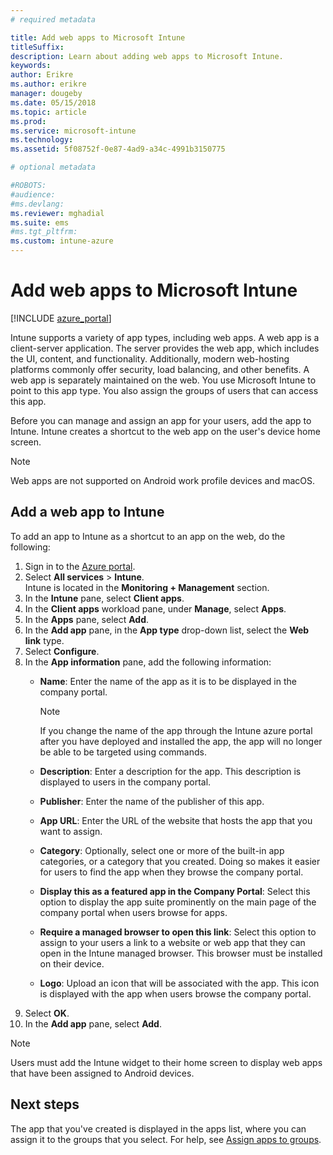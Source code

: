 ```yaml
---
# required metadata

title: Add web apps to Microsoft Intune
titleSuffix: 
description: Learn about adding web apps to Microsoft Intune.
keywords:
author: Erikre
ms.author: erikre
manager: dougeby
ms.date: 05/15/2018
ms.topic: article
ms.prod:
ms.service: microsoft-intune
ms.technology:
ms.assetid: 5f08752f-0e87-4ad9-a34c-4991b3150775

# optional metadata

#ROBOTS:
#audience:
#ms.devlang:
ms.reviewer: mghadial
ms.suite: ems
#ms.tgt_pltfrm:
ms.custom: intune-azure
---
```


# Add web apps to Microsoft Intune

[!INCLUDE [azure_portal](./includes/azure_portal.md)]

Intune supports a variety of app types, including web apps. A web app is a client-server application. The server provides the web app, which includes the UI, content, and functionality. Additionally, modern web-hosting platforms commonly offer security, load balancing, and other benefits. A web app is separately maintained on the web. You use Microsoft Intune to point to this app type. You also assign the groups of users that can access this app. 

Before you can manage and assign an app for your users, add the app to Intune. Intune creates a shortcut to the web app on the user's device home screen.

> [!Note]
> Web apps are not supported on Android work profile devices and macOS.

## Add a web app to Intune
To add an app to Intune as a shortcut to an app on the web, do the following:

1. Sign in to the [Azure portal](https://portal.azure.com).
2. Select **All services** > **Intune**.  
    Intune is located in the **Monitoring + Management** section.
3. In the **Intune** pane, select **Client apps**.
4. In the **Client apps** workload pane, under **Manage**, select **Apps**.
5. In the **Apps** pane, select **Add**.
6. In the **Add app** pane, in the **App type** drop-down list, select the **Web link** type.
7. Select **Configure**.
8. In the **App information** pane, add the following information:
	- **Name**:  Enter the name of the app as it is to be displayed in the company portal. 
	
        > [!NOTE]
        > If you change the name of the app through the Intune azure portal after you have deployed and installed the app, the app will no longer be able to be targeted using commands.
	
	- **Description**: Enter a description for the app. This description is displayed to users in the company portal.
	- **Publisher**: Enter the name of the publisher of this app.
	- **App URL**: Enter the URL of the website that hosts the app that you want to assign.
	- **Category**: Optionally, select one or more of the built-in app categories, or a category that you created. Doing so makes it easier for users to find the app when they browse the company portal.
	- **Display this as a featured app in the Company Portal**: Select this option to display the app suite prominently on the main page of the company portal when users browse for apps.
	- **Require a managed browser to open this link**: Select this option to assign to your users a link to a website or web app that they can open in the Intune managed browser. This browser must be installed on their device.
	- **Logo**: Upload an icon that will be associated with the app. This icon is displayed with the app when users browse the company portal.
9. Select **OK**.
10. In the **Add app** pane, select **Add**.

> [!Note]
> Users must add the Intune widget to their home screen to display web apps that have been assigned to Android devices.

## Next steps

The app that you've created is displayed in the apps list, where you can assign it to the groups that you select. For help, see [Assign apps to groups](apps-deploy.md). 
